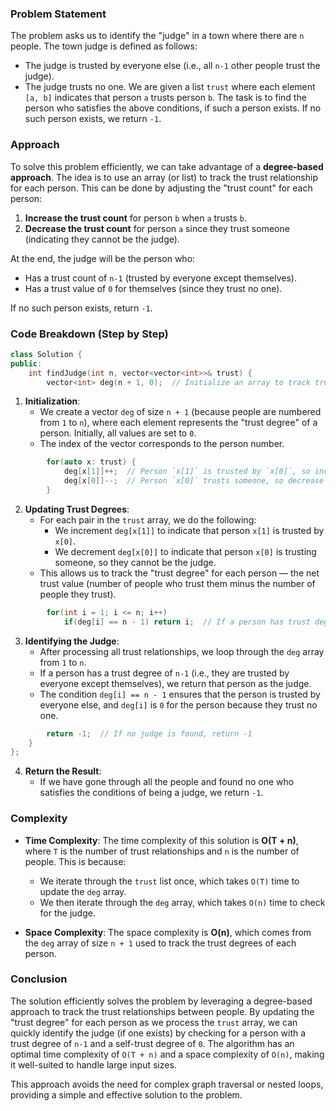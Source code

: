 ### Problem Statement

The problem asks us to identify the "judge" in a town where there are `n` people. The town judge is defined as follows:
- The judge is trusted by everyone else (i.e., all `n-1` other people trust the judge).
- The judge trusts no one.
We are given a list `trust` where each element `[a, b]` indicates that person `a` trusts person `b`. The task is to find the person who satisfies the above conditions, if such a person exists. If no such person exists, we return `-1`.

### Approach

To solve this problem efficiently, we can take advantage of a **degree-based approach**. The idea is to use an array (or list) to track the trust relationship for each person. This can be done by adjusting the "trust count" for each person:
1. **Increase the trust count** for person `b` when `a` trusts `b`.
2. **Decrease the trust count** for person `a` since they trust someone (indicating they cannot be the judge).

At the end, the judge will be the person who:
- Has a trust count of `n-1` (trusted by everyone except themselves).
- Has a trust value of `0` for themselves (since they trust no one).

If no such person exists, return `-1`.

### Code Breakdown (Step by Step)

```cpp
class Solution {
public:
    int findJudge(int n, vector<vector<int>>& trust) {
        vector<int> deg(n + 1, 0);  // Initialize an array to track trust/degrees of each person
```

1. **Initialization**:
   - We create a vector `deg` of size `n + 1` (because people are numbered from `1` to `n`), where each element represents the "trust degree" of a person. Initially, all values are set to `0`.
   - The index of the vector corresponds to the person number.

```cpp
        for(auto x: trust) {
            deg[x[1]]++;  // Person `x[1]` is trusted by `x[0]`, so increase their trust degree
            deg[x[0]]--;  // Person `x[0]` trusts someone, so decrease their trust degree
        }
```

2. **Updating Trust Degrees**:
   - For each pair in the `trust` array, we do the following:
     - We increment `deg[x[1]]` to indicate that person `x[1]` is trusted by `x[0]`.
     - We decrement `deg[x[0]]` to indicate that person `x[0]` is trusting someone, so they cannot be the judge.
   - This allows us to track the "trust degree" for each person — the net trust value (number of people who trust them minus the number of people they trust).

```cpp
        for(int i = 1; i <= n; i++)
            if(deg[i] == n - 1) return i;  // If a person has trust degree of n-1, they are the judge
```

3. **Identifying the Judge**:
   - After processing all trust relationships, we loop through the `deg` array from `1` to `n`.
   - If a person has a trust degree of `n-1` (i.e., they are trusted by everyone except themselves), we return that person as the judge.
   - The condition `deg[i] == n - 1` ensures that the person is trusted by everyone else, and `deg[i]` is `0` for the person because they trust no one.

```cpp
        return -1;  // If no judge is found, return -1
    }
};
```

4. **Return the Result**:
   - If we have gone through all the people and found no one who satisfies the conditions of being a judge, we return `-1`.

### Complexity

- **Time Complexity**: The time complexity of this solution is **O(T + n)**, where `T` is the number of trust relationships and `n` is the number of people. This is because:
  - We iterate through the `trust` list once, which takes `O(T)` time to update the `deg` array.
  - We then iterate through the `deg` array, which takes `O(n)` time to check for the judge.
  
- **Space Complexity**: The space complexity is **O(n)**, which comes from the `deg` array of size `n + 1` used to track the trust degrees of each person.

### Conclusion

The solution efficiently solves the problem by leveraging a degree-based approach to track the trust relationships between people. By updating the "trust degree" for each person as we process the `trust` array, we can quickly identify the judge (if one exists) by checking for a person with a trust degree of `n-1` and a self-trust degree of `0`. The algorithm has an optimal time complexity of `O(T + n)` and a space complexity of `O(n)`, making it well-suited to handle large input sizes. 

This approach avoids the need for complex graph traversal or nested loops, providing a simple and effective solution to the problem.